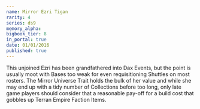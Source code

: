 ```yaml
---
name: Mirror Ezri Tigan
rarity: 4
series: ds9
memory_alpha:
bigbook_tier: 8
in_portal: true
date: 01/01/2016
published: true
---
```


This unjoined Ezri has been grandfathered into Dax Events, but the point is usually moot with Bases too weak for even requisitioning Shuttles on most rosters. The Mirror Universe Trait holds the bulk of her value and while she may end up with a tidy number of Collections before too long, only late game players should consider that a reasonable pay-off for a build cost that gobbles up Terran Empire Faction Items.

